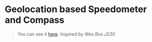 # Geolocation based Speedometer and Compass

> You can see it [here](https://karolinedealencar.github.io/speedometer-compass-geolocation/).
> *Inspired by Wes Bos JS30*
